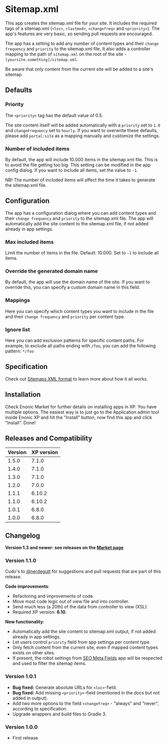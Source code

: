 # Sitemap.xml

This app creates the sitemap.xml file for your site. It includes the required tags of a sitemap.xml (`<loc>`, `<lastmod>`, `<changefreq>` and `<priority>`). The app's features are very basic, so sending pull requests are encouraged.

The app has a setting to add any number of content types and their `change frequency` and `priority` to the sitemap.xml file. It also adds a controller mapping to the path of `sitemap.xml` on the root of the site - `[yoursite.something]/sitemap.xml`.

Be aware that only content from the current site will be added to a site's sitemap.

## Defaults

### Priority

The `<priority>` tag has the default value of 0.5.

The site content itself will be added automatically with a `priority` set to `1.0` and `changeFrequency` set to `hourly`. If you want to overwrite these defaults, please add `portal:site` as a mapping manually and customize the settings.

### Number of included items

By default, the app will include 10.000 items in the sitemap.xml file. This is to avoid the file getting too big. This setting can be modified in the app config dialog. If you want to include all items, set the value to `-1`.

NB! The number of included items will affect the time it takes to generate the sitemap.xml file.

## Configuration

The app has a configuration dialog where you can add content types and their `change frequency` and `priority` to the sitemap.xml file. The app will automatically add the site content to the sitemap.xml file, if not added already in app settings.

### Max included items

Limit the number of items in the file. Default: 10.000. Set to `-1` to include all items.

### Override the generated domain name

By default, the app will use the domain name of the site. If you want to override this, you can specify a custom domain name in this field.

### Mappings

Here you can specify which content types you want to include in the file and their `change frequency` and `priority` per content type.

### Ignore list

Here you can add exclusion patterns for specific content paths.
For example, to exclude all paths ending with `/foo`, you can add the following pattern: `*/foo`


## Specification

Check out [Sitemaps XML format](https://www.sitemaps.org/protocol.html) to learn more about how it all works.

## Installation

Check Enonic Market for further details on installing apps in XP. You have multiple options. The easiest way is to just go to the Application admin tool inside Enonic XP and hit the "Install" button, now find this app and click "Install". Done!

## Releases and Compatibility
| Version | XP version |
|---------| ------------- |
| 1.5.0   | 7.1.0 |
| 1.4.0   | 7.1.0 |
| 1.3.0   | 7.1.0 |
| 1.2.0   | 7.0.0 |
| 1.1.1   | 6.10.2 |
| 1.1.0   | 6.10.2 |
| 1.0.1   | 6.8.0 |
| 1.0.0   | 6.8.0 |

## Changelog

**Version 1.3 and newer: see releases on the [Market page](https://market.enonic.com/vendors/enonic/com.enonic.app.sitemapxml)**

### Version 1.1.0

Cudo's to [@nerdegutt](https://github.com/nerdegutt) for suggestions and pull requests that are part of this release.

**Code improvements**:
* Refactoring and improvements of code.
* Move most code logic out of view file and into controller.
* Send much less (a 20th) of the data from controller to view (XSL).
* Required XP version: **6.10**.

**New functionality**:
* Automatically add the site content to sitemap.xml output, if not added already in app settings.
* Let users control `priority` field from app settings per content type.
* Only fetch content from the current site, even if mapped content types exists on other sites.
* If present, the robot settings from [SEO Meta Fields](https://market.enonic.com/vendors/enonic/com.enonic.app.metafields) app will be respected and used to filter the sitemap items.

### Version 1.0.1

* **Bug fixed:** Generate absolute URLs for `<loc>`-field.
* **Bug fixed:** Add missing `<priority>`-field (mentioned in the docs but not added in output).
* Add two more options to the field `<changefreq>` - "always" and "never", according to specification.
* Upgrade wrappers and build files to Gradle 3.

### Version 1.0.0

* First release
